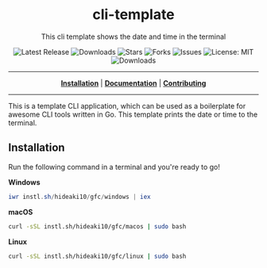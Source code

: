 <h1 align="center">cli-template</h1>
<p align="center">This cli template shows the date and time in the terminal</p>

<p align="center">

<a style="text-decoration: none" href="https://github.com/hideaki10/gfc/releases">
<img src="https://img.shields.io/github/v/release/hideaki10/gfc?style=flat-square" alt="Latest Release">
</a>

<a style="text-decoration: none" href="https://github.com/hideaki10/gfc/releases">
<img src="https://img.shields.io/github/downloads/hideaki10/gfc/total.svg?style=flat-square" alt="Downloads">
</a>

<a style="text-decoration: none" href="https://github.com/hideaki10/gfc/stargazers">
<img src="https://img.shields.io/github/stars/hideaki10/gfc.svg?style=flat-square" alt="Stars">
</a>

<a style="text-decoration: none" href="https://github.com/hideaki10/gfc/fork">
<img src="https://img.shields.io/github/forks/hideaki10/gfc.svg?style=flat-square" alt="Forks">
</a>

<a style="text-decoration: none" href="https://github.com/hideaki10/gfc/issues">
<img src="https://img.shields.io/github/issues/hideaki10/gfc.svg?style=flat-square" alt="Issues">
</a>

<a style="text-decoration: none" href="https://opensource.org/licenses/MIT">
<img src="https://img.shields.io/badge/License-MIT-yellow.svg?style=flat-square" alt="License: MIT">
</a>

<br/>

<a style="text-decoration: none" href="https://github.com/hideaki10/gfc/releases">
<img src="https://img.shields.io/badge/platform-windows%20%7C%20macos%20%7C%20linux-informational?style=for-the-badge" alt="Downloads">
</a>

<br/>

</p>

----

<p align="center">
<strong><a href="https://hideaki10.github.io/gfc/#/installation">Installation</a></strong>
|
<strong><a href="https://hideaki10.github.io/gfc/#/docs">Documentation</a></strong>
|
<strong><a href="https://hideaki10.github.io/gfc/#/CONTRIBUTING">Contributing</a></strong>
</p>

----

This is a template CLI application, which can be used as a boilerplate for awesome CLI tools written in Go.
This template prints the date or time to the terminal.

## Installation

Run the following command in a terminal and you're ready to go!

**Windows**
```powershell
iwr instl.sh/hideaki10/gfc/windows | iex
```

**macOS**
```bash
curl -sSL instl.sh/hideaki10/gfc/macos | sudo bash
```

**Linux**
```bash
curl -sSL instl.sh/hideaki10/gfc/linux | sudo bash
```
